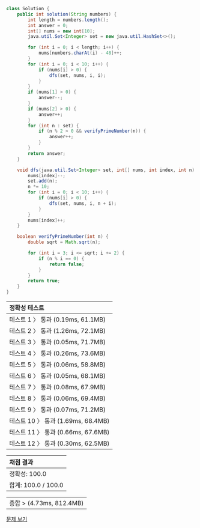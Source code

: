 ```java
class Solution {
    public int solution(String numbers) {
        int length = numbers.length();
        int answer = 0;
        int[] nums = new int[10];
        java.util.Set<Integer> set = new java.util.HashSet<>();

        for (int i = 0; i < length; i++) {
            nums[numbers.charAt(i) - 48]++;
        }
        for (int i = 0; i < 10; i++) {
            if (nums[i] > 0) {
                dfs(set, nums, i, i);
            }
        }
        if (nums[1] > 0) {
            answer--;
        }
        if (nums[2] > 0) {
            answer++;
        }
        for (int n : set) {
            if (n % 2 > 0 && verifyPrimeNumber(n)) {
                answer++;
            }
        }
        return answer;
    }

    void dfs(java.util.Set<Integer> set, int[] nums, int index, int n) {
        nums[index]--;
        set.add(n);
        n *= 10;
        for (int i = 0; i < 10; i++) {
            if (nums[i] > 0) {
                dfs(set, nums, i, n + i);
            }
        }
        nums[index]++;
    }

    boolean verifyPrimeNumber(int n) {
        double sqrt = Math.sqrt(n);

        for (int i = 3; i <= sqrt; i += 2) {
            if (n % i == 0) {
                return false;
            }
        }
        return true;
    }
}
```
 | 정확성 테스트 |
 |  :-  |
 | 테스트 1 〉 통과 (0.19ms, 61.1MB) |
 | 테스트 2 〉 통과 (1.26ms, 72.1MB) |
 | 테스트 3 〉 통과 (0.05ms, 71.7MB) |
 | 테스트 4 〉 통과 (0.26ms, 73.6MB) |
 | 테스트 5 〉 통과 (0.06ms, 58.8MB) |
 | 테스트 6 〉 통과 (0.05ms, 68.1MB) |
 | 테스트 7 〉 통과 (0.08ms, 67.9MB) |
 | 테스트 8 〉 통과 (0.06ms, 69.4MB) |
 | 테스트 9 〉 통과 (0.07ms, 71.2MB) |
 | 테스트 10 〉 통과 (1.69ms, 68.4MB) |
 | 테스트 11 〉 통과 (0.66ms, 67.6MB) |
 | 테스트 12 〉 통과 (0.30ms, 62.5MB) |

 | 채점 결과 |
 | :- |
 | 정확성: 100.0 |
 | 합계: 100.0 / 100.0 |

 ||
 | :- |
 | 총합 > (4.73ms, 812.4MB) |

[문제 보기](https://programmers.co.kr/learn/courses/30/lessons/42839?language=java)